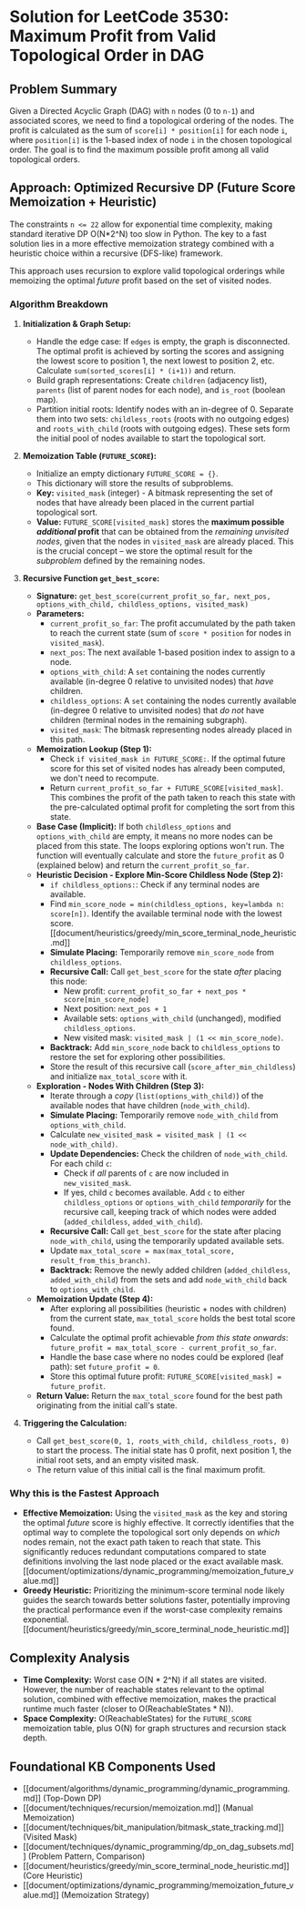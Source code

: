 # Solution for LeetCode 3530: Maximum Profit from Valid Topological Order in DAG

## Problem Summary

Given a Directed Acyclic Graph (DAG) with `n` nodes (0 to `n-1`) and associated scores, we need to find a topological ordering of the nodes. The profit is calculated as the sum of `score[i] * position[i]` for each node `i`, where `position[i]` is the 1-based index of node `i` in the chosen topological order. The goal is to find the maximum possible profit among all valid topological orders.

## Approach: Optimized Recursive DP (Future Score Memoization + Heuristic)

The constraints `n <= 22` allow for exponential time complexity, making standard iterative DP O(N*2^N) too slow in Python. The key to a fast solution lies in a more effective memoization strategy combined with a heuristic choice within a recursive (DFS-like) framework.

This approach uses recursion to explore valid topological orderings while memoizing the optimal *future* profit based on the set of visited nodes.

### Algorithm Breakdown

1.  **Initialization & Graph Setup:**
    *   Handle the edge case: If `edges` is empty, the graph is disconnected. The optimal profit is achieved by sorting the scores and assigning the lowest score to position 1, the next lowest to position 2, etc. Calculate `sum(sorted_scores[i] * (i+1))` and return.
    *   Build graph representations: Create `children` (adjacency list), `parents` (list of parent nodes for each node), and `is_root` (boolean map).
    *   Partition initial roots: Identify nodes with an in-degree of 0. Separate them into two sets: `childless_roots` (roots with no outgoing edges) and `roots_with_child` (roots with outgoing edges). These sets form the initial pool of nodes available to start the topological sort.

2.  **Memoization Table (`FUTURE_SCORE`):**
    *   Initialize an empty dictionary `FUTURE_SCORE = {}`.
    *   This dictionary will store the results of subproblems.
    *   **Key:** `visited_mask` (integer) - A bitmask representing the set of nodes that have already been placed in the current partial topological sort.
    *   **Value:** `FUTURE_SCORE[visited_mask]` stores the **maximum possible *additional* profit** that can be obtained from the *remaining unvisited nodes*, given that the nodes in `visited_mask` are already placed. This is the crucial concept – we store the optimal result for the *subproblem* defined by the remaining nodes.

3.  **Recursive Function `get_best_score`:**
    *   **Signature:** `get_best_score(current_profit_so_far, next_pos, options_with_child, childless_options, visited_mask)`
    *   **Parameters:**
        *   `current_profit_so_far`: The profit accumulated by the path taken to reach the current state (sum of `score * position` for nodes in `visited_mask`).
        *   `next_pos`: The next available 1-based position index to assign to a node.
        *   `options_with_child`: A `set` containing the nodes currently available (in-degree 0 relative to unvisited nodes) that *have* children.
        *   `childless_options`: A `set` containing the nodes currently available (in-degree 0 relative to unvisited nodes) that *do not* have children (terminal nodes in the remaining subgraph).
        *   `visited_mask`: The bitmask representing nodes already placed in this path.
    *   **Memoization Lookup (Step 1):**
        *   Check `if visited_mask in FUTURE_SCORE:`. If the optimal future score for this set of visited nodes has already been computed, we don't need to recompute.
        *   Return `current_profit_so_far + FUTURE_SCORE[visited_mask]`. This combines the profit of the path taken to reach this state with the pre-calculated optimal profit for completing the sort from this state.
    *   **Base Case (Implicit):** If both `childless_options` and `options_with_child` are empty, it means no more nodes can be placed from this state. The loops exploring options won't run. The function will eventually calculate and store the `future_profit` as 0 (explained below) and return the `current_profit_so_far`.
    *   **Heuristic Decision - Explore Min-Score Childless Node (Step 2):**
        *   `if childless_options:`: Check if any terminal nodes are available.
        *   Find `min_score_node = min(childless_options, key=lambda n: score[n])`. Identify the available terminal node with the lowest score. [[document/heuristics/greedy/min_score_terminal_node_heuristic.md]]
        *   **Simulate Placing:** Temporarily remove `min_score_node` from `childless_options`.
        *   **Recursive Call:** Call `get_best_score` for the state *after* placing this node:
            *   New profit: `current_profit_so_far + next_pos * score[min_score_node]`
            *   Next position: `next_pos + 1`
            *   Available sets: `options_with_child` (unchanged), modified `childless_options`.
            *   New visited mask: `visited_mask | (1 << min_score_node)`.
        *   **Backtrack:** Add `min_score_node` back to `childless_options` to restore the set for exploring other possibilities.
        *   Store the result of this recursive call (`score_after_min_childless`) and initialize `max_total_score` with it.
    *   **Exploration - Nodes With Children (Step 3):**
        *   Iterate through a *copy* (`list(options_with_child)`) of the available nodes that have children (`node_with_child`).
        *   **Simulate Placing:** Temporarily remove `node_with_child` from `options_with_child`.
        *   Calculate `new_visited_mask = visited_mask | (1 << node_with_child)`.
        *   **Update Dependencies:** Check the children of `node_with_child`. For each child `c`:
            *   Check if *all* parents of `c` are now included in `new_visited_mask`.
            *   If yes, child `c` becomes available. Add `c` to either `childless_options` or `options_with_child` *temporarily* for the recursive call, keeping track of which nodes were added (`added_childless`, `added_with_child`).
        *   **Recursive Call:** Call `get_best_score` for the state after placing `node_with_child`, using the temporarily updated available sets.
        *   Update `max_total_score = max(max_total_score, result_from_this_branch)`.
        *   **Backtrack:** Remove the newly added children (`added_childless`, `added_with_child`) from the sets and add `node_with_child` back to `options_with_child`.
    *   **Memoization Update (Step 4):**
        *   After exploring all possibilities (heuristic + nodes with children) from the current state, `max_total_score` holds the best total score found.
        *   Calculate the optimal profit achievable *from this state onwards*: `future_profit = max_total_score - current_profit_so_far`.
        *   Handle the base case where no nodes could be explored (leaf path): set `future_profit = 0`.
        *   Store this optimal future profit: `FUTURE_SCORE[visited_mask] = future_profit`.
    *   **Return Value:** Return the `max_total_score` found for the best path originating from the initial call's state.

4.  **Triggering the Calculation:**
    *   Call `get_best_score(0, 1, roots_with_child, childless_roots, 0)` to start the process. The initial state has 0 profit, next position 1, the initial root sets, and an empty visited mask.
    *   The return value of this initial call is the final maximum profit.

### Why this is the Fastest Approach

*   **Effective Memoization:** Using the `visited_mask` as the key and storing the optimal *future* score is highly effective. It correctly identifies that the optimal way to complete the topological sort only depends on *which* nodes remain, not the exact path taken to reach that state. This significantly reduces redundant computations compared to state definitions involving the last node placed or the exact available mask. [[document/optimizations/dynamic_programming/memoization_future_value.md]]
*   **Greedy Heuristic:** Prioritizing the minimum-score terminal node likely guides the search towards better solutions faster, potentially improving the practical performance even if the worst-case complexity remains exponential. [[document/heuristics/greedy/min_score_terminal_node_heuristic.md]]

## Complexity Analysis

*   **Time Complexity:** Worst case O(N * 2^N) if all states are visited. However, the number of reachable states relevant to the optimal solution, combined with effective memoization, makes the practical runtime much faster (closer to O(ReachableStates * N)).
*   **Space Complexity:** O(ReachableStates) for the `FUTURE_SCORE` memoization table, plus O(N) for graph structures and recursion stack depth.

## Foundational KB Components Used

*   [[document/algorithms/dynamic_programming/dynamic_programming.md]] (Top-Down DP)
*   [[document/techniques/recursion/memoization.md]] (Manual Memoization)
*   [[document/techniques/bit_manipulation/bitmask_state_tracking.md]] (Visited Mask)
*   [[document/techniques/dynamic_programming/dp_on_dag_subsets.md]] (Problem Pattern, Comparison)
*   [[document/heuristics/greedy/min_score_terminal_node_heuristic.md]] (Core Heuristic)
*   [[document/optimizations/dynamic_programming/memoization_future_value.md]] (Memoization Strategy) 